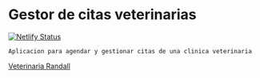 # Gestor de citas veterinarias

[![Netlify Status](https://api.netlify.com/api/v1/badges/f500ea52-8cc8-4a39-92f4-9de9df58e195/deploy-status)](https://app.netlify.com/sites/stoic-kowalevski-a5290c/deploys)

```shell
Aplicacion para agendar y gestionar citas de una clinica veterinaria
```

[Veterinaria Randall](https://stoic-kowalevski-a5290c.netlify.app)

